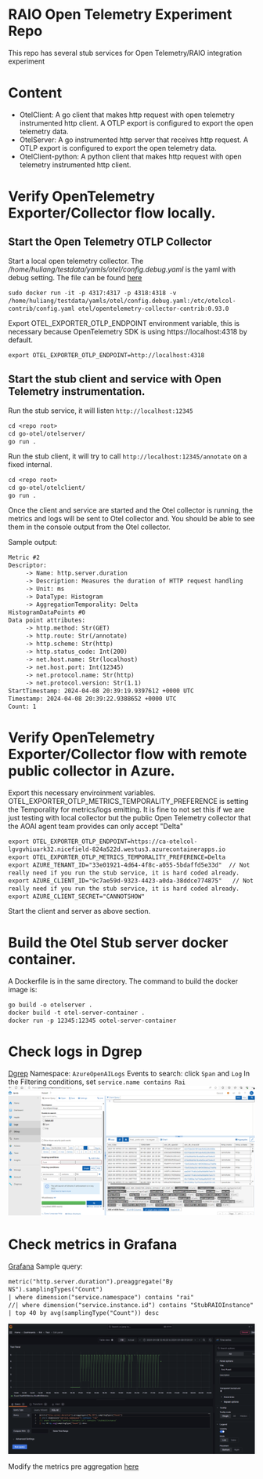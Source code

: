 # RAIO Open Telemetry Experiment Repo
This repo has several stub services for Open Telemetry/RAIO integration experiment

# Content
- OtelClient: A go client that makes http request with open telemetry instrumented http client. A OTLP export is configured to export the open telemetry data.
- OtelServer: A go instrumented http server that receives http request. A OTLP export is configured to export the open telemetry data.
- OtelClient-python: A python client that makes http request with open telemetry instrumented http client.

# Verify OpenTelemetry Exporter/Collector flow locally.

## Start the Open Telemetry OTLP Collector
Start a local open telemetry collector. The */home/huliang/testdata/yamls/otel/config.debug.yaml* is the yaml with debug setting. The file can be found [here](config.debug.yaml)
````
sudo docker run -it -p 4317:4317 -p 4318:4318 -v /home/huliang/testdata/yamls/otel/config.debug.yaml:/etc/otelcol-contrib/config.yaml otel/opentelemetry-collector-contrib:0.93.0
````

Export OTEL_EXPORTER_OTLP_ENDPOINT environment variable, this is necessary because OpenTelemetry SDK is using https://localhost:4318 by default.
````
export OTEL_EXPORTER_OTLP_ENDPOINT=http://localhost:4318
````

## Start the stub client and service with Open Telemetry instrumentation.

Run the stub service, it will listen ```http://localhost:12345```
````
cd <repo root>
cd go-otel/otelserver/
go run .
````

Run the stub client, it will try to call ```http://localhost:12345/annotate``` on a fixed internal.
````
cd <repo root>
cd go-otel/otelclient/
go run .
````

Once the client and service are started and the Otel collector is running, the metrics and logs will be sent to Otel collector and. You should be able to see them in the console output from the Otel collector.

Sample output:
```
Metric #2
Descriptor:
     -> Name: http.server.duration
     -> Description: Measures the duration of HTTP request handling
     -> Unit: ms
     -> DataType: Histogram
     -> AggregationTemporality: Delta
HistogramDataPoints #0
Data point attributes:
     -> http.method: Str(GET)
     -> http.route: Str(/annotate)
     -> http.scheme: Str(http)
     -> http.status_code: Int(200)
     -> net.host.name: Str(localhost)
     -> net.host.port: Int(12345)
     -> net.protocol.name: Str(http)
     -> net.protocol.version: Str(1.1)
StartTimestamp: 2024-04-08 20:39:19.9397612 +0000 UTC
Timestamp: 2024-04-08 20:39:22.9388652 +0000 UTC
Count: 1
```


# Verify OpenTelemetry Exporter/Collector flow with remote public collector in Azure.
Export this necessary enviroinment variables.
OTEL_EXPORTER_OTLP_METRICS_TEMPORALITY_PREFERENCE is setting the Temporality for metrics/logs emitting. It is fine to not set this if we are just testing with local collector but the public Open Telemetry collector that the AOAI agent team provides can only accept "Delta"
````
export OTEL_EXPORTER_OTLP_ENDPOINT=https://ca-otelcol-lgvgvhiuark32.nicefield-824a522d.westus3.azurecontainerapps.io
export OTEL_EXPORTER_OTLP_METRICS_TEMPORALITY_PREFERENCE=Delta
export AZURE_TENANT_ID="33e01921-4d64-4f8c-a055-5bdaffd5e33d"  // Not really need if you run the stub service, it is hard coded already.
export AZURE_CLIENT_ID="9c7ae59d-9323-4423-a0da-38ddce774875"   // Not really need if you run the stub service, it is hard coded already.
export AZURE_CLIENT_SECRET="CANNOTSHOW"
````
Start the client and server as above section.

# Build the Otel Stub server docker container.
A Dockerfile is in the same directory. The command to build the docker image is:
````
go build -o otelserver .
docker build -t otel-server-container .
docker run -p 12345:12345 ootel-server-container
````

# Check logs in Dgrep
[Dgrep](https://portal.microsoftgeneva.com/logs/dgrep)
Namespace: ```AzureOpenAILogs```
Events to search: click ```Span``` and ```Log```
In the Filtering conditions, set ```service.name contains Rai```
![](screenshots/Dgrep.png)

# Check metrics in Grafana
[Grafana](https://aoai-assistants-monitor-efhxgndbcdftd3gh.eus.grafana.azure.com/d/e2595cf6-d957-4281-97cd-02d984b0f646/test?orgId=1&from=now-3h&to=now)
Sample query:
```
metric("http.server.duration").preaggregate("By NS").samplingTypes("Count")
| where dimension("service.namespace") contains "rai"
//| where dimension("service.instance.id") contains "StubRAIOInstance"
| top 40 by avg(samplingType("Count")) desc
```
![](screenshots/Grafana.png)

Modify the metrics pre aggregation [here](https://portal.microsoftgeneva.com/manage/metrics/v1?account=AzureOpenAIMetrics&namespace=PlatformMetrics&metric=annotate&tab=metrics&hideLeftNav=true&newManageSessionId=ee2ed0b5-ac2a-496e-a4d3-8e369583f9ac)